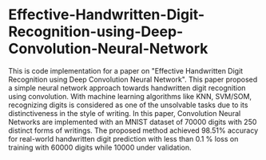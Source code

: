 # Effective-Handwritten-Digit-Recognition-using-Deep-Convolution-Neural-Network
This is code implementation for a paper on "Effective Handwritten Digit Recognition using Deep Convolution Neural Network". This  paper  proposed  a  simple  neural  network  approach towards  handwritten  digit  recognition  using  convolution. With  machine  learning  algorithms  like  KNN, SVM/SOM, recognizing digits is considered as one of the unsolvable tasks due to its distinctiveness in the style of writing. In this paper, Convolution  Neural  Networks  are  implemented  with an MNIST  dataset  of  70000  digits  with  250  distinct forms of writings. The proposed method achieved 98.51% accuracy for real-world handwritten digit prediction with less than 0.1 % loss on training with 60000 digits while 10000 under validation.
